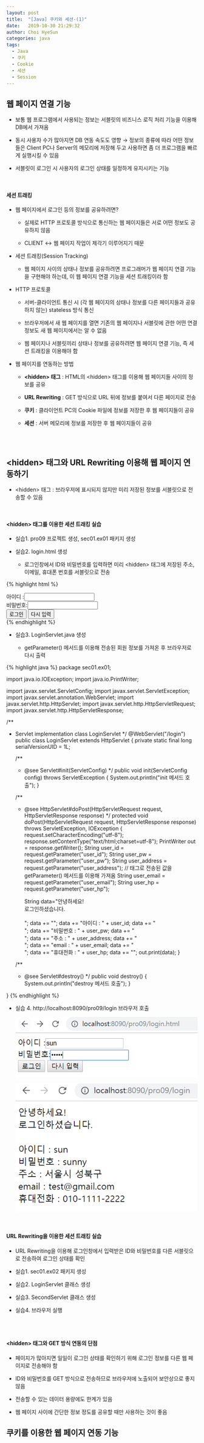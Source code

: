 ```yaml
---
layout: post
title:  "[Java] 쿠키와 세션-(1)"
date:   2019-10-30 21:29:32
author: Choi HyeSun
categories: java
tags:
  - Java
  - 쿠키
  - Cookie
  - 세션
  - Session
---
```


## 웹 페이지 연결 기능

- 보통 웹 프로그램에서 사용되는 정보는 서블릿의 비즈니스 로직 처리 기능을 이용해 DB에서 가져옴

- 동시 사용자 수가 많아지면 DB 연동 속도도 영향 → 정보의 종류에 따라 어떤 정보들은 Client PC나 Server의 메모리에 저장해 두고 사용하면 좀 더 프로그램을 빠르게 실행시킬 수 있음

- 서블릿이 로그인 시 사용자의 로그인 상태를 일정하게 유지시키는 기능

<br>

#### 세션 트래킹

- 웹 페이지에서 로그인 등의 정보를 공유하려면?

  - 실제로 HTTP 프로토콜 방식으로 통신하는 웹 페이지들은 서로 어떤 정보도 공유하지 않음

  - CLIENT ↔ 웹 페이지 작업이 제각기 이루어지기 때문

- 세션 트래킹(Session Tracking)

  - 웹 페이지 사이의 상태나 정보를 공유하려면 프로그래머가 웹 페이지 연결 기능을 구현해야 하는데, 이 웹 페이지 연결 기능을 세션 트래킹이라 함

- HTTP 프로토콜

  - 서버-클라이언트 통신 시 (각 웹 페이지의 상태나 정보를 다른 페이지들과 공유하지 않는) stateless 방식 통신
  
  - 브라우저에서 새 웹 페이지를 열면 기존의 웹 페이지나 서블릿에 관한 어떤 연결 정보도 새 웹 페이지에서는 알 수 없음
  
  - 웹 페이지나 서블릿끼리 상태나 정보를 공유하려면 웹 페이지 연결 기능, 즉 세션 트래킹을 이용해야 함
  
- 웹 페이지를 연동하는 방법

  - **\<hidden> 태그** : HTML의 \<hidden> 태그를 이용해 웹 페이지들 사이의 정보를 공유
  
  - **URL Rewriting** : GET 방식으로 URL 뒤에 정보를 붙여서 다른 페이지로 전송
  
  - **쿠키** : 클라이언트 PC의 Cookie 파일에 정보를 저장한 후 웹 페이지들이 공유
  
  - **세션** : 서버 메모리에 정보를 저장한 후 웹 페이지들이 공유

<br>
<br>

## \<hidden> 태그와 URL Rewriting 이용해 웹 페이지 연동하기

- \<hidden> 태그 : 브라우저에 표시되지 않지만 미리 저장된 정보를 서블릿으로 전송할 수 있음

<br>

#### \<hidden> 태그를 이용한 세션 트래킹 실습

- 실습1. pro09 프로젝트 생성, sec01.ex01 패키지 생성

- 실습2. login.html 생성

  - 로그인창에서 ID와 비밀번호를 입력하면 미리 \<hidden> 태그에 저장된 주소, 이메일, 휴대폰 번호를 서블릿으로 전송
  
{% highlight html %}
<!DOCTYPE html>
<html>
	<head>
		<meta charset="UTF-8">
		<title>로그인 창</title>
	</head>
	<body>
		<form name="frmLogin" method="post" action="login" encType="UTF-8">
			아이디 :<input type="text" name="user_id"><br>
			비밀번호:<input type="password" name="user_pw"><br>
			<input type="submit" value="로그인">
			<input type="reset" value="다시 입력">
			<input type="hidden" name="user_address" value="서울시 성북구" />	<!-- <hidden> 태그의 value 속성애 주소, 이메일, 전화번호 저장 후 서블릿으로 전송 -->
			<input type="hidden" name="user_email" value="test@gmail.com" />
			<input type="hidden" name="user_hp" value="010-1111-2222" />
		</form>
	</body>
</html>
{% endhighlight %}

- 실습3. LoginServlet.java 생성

  - getParameter() 메서드를 이용해 전송된 회원 정보를 가져온 후 브라우저로 다시 출력

{% highlight java %}
package sec01.ex01;

import java.io.IOException;
import java.io.PrintWriter;

import javax.servlet.ServletConfig;
import javax.servlet.ServletException;
import javax.servlet.annotation.WebServlet;
import javax.servlet.http.HttpServlet;
import javax.servlet.http.HttpServletRequest;
import javax.servlet.http.HttpServletResponse;

/**
 * Servlet implementation class LoginServlet
 */
@WebServlet("/login")
public class LoginServlet extends HttpServlet {
	private static final long serialVersionUID = 1L;

	/**
	 * @see Servlet#init(ServletConfig)
	 */
	public void init(ServletConfig config) throws ServletException {
		System.out.println("init 메서드 호출");
	}

	/**
	 * @see HttpServlet#doPost(HttpServletRequest request, HttpServletResponse response)
	 */
	protected void doPost(HttpServletRequest request, HttpServletResponse response) throws ServletException, IOException {
		request.setCharacterEncoding("utf-8");
		response.setContentType("text/html;charset=utf-8");
		PrintWriter out = response.getWriter();
		String user_id = request.getParameter("user_id");
		String user_pw = request.getParameter("user_pw");
		String user_address = request.getParameter("user_address"); // <hidden> 태그로 전송된 값을 getParameter() 메서드를 이용해 가져옴
		String user_email = request.getParameter("user_email");
		String user_hp = request.getParameter("user_hp");
		
		String data="안녕하세요!<br> 로그인하셨습니다.<br><br>";
		data += "<html><body>";
		data += "아이디 : " + user_id;
		data += "<br>";
		data += "비밀번호 : " + user_pw;
		data += "<br>";
		data += "주소 : " + user_address;
		data += "<br>";
		data += "email : " + user_email;
		data += "<br>";
		data += "휴대전화 : " + user_hp;
		data += "</body></html>";
		out.print(data);
	}

	
	/**
	 * @see Servlet#destroy()
	 */
	public void destroy() {
		System.out.println("destroy 메서드 호출");
	}

}
{% endhighlight %}

- 실습 4. http://localhost:8090/pro09/login 브라우저 호출

  ![image](/img/2019-10-30/cookie-session1-001-web1.png)

  ![image](/img/2019-10-30/cookie-session1-002-web2.png)

<br>

#### URL Rewriting을 이용한 세션 트래킹 실습

- URL Rewriting을 이용해 로그인창에서 입력받은 ID와 비밀번호를 다른 서블릿으로 전송하여 로그인 상태를 확인

- 실습1. sec01.ex02 패키지 생성

- 실습2. LoginServlet 클래스 생성

- 실습3. SecondServlet 클래스 생성

- 실습4. 브라우저 실행

<br>
<br>

#### \<hidden> 태그와 GET 방식 연동의 단점

- 페이지가 많아지면 일일이 로그인 상태를 확인하기 위해 로그인 정보를 다른 웹 페이지로 전송해야 함

- ID와 비밀번호를 GET 방식으로 전송하므로 브라우저에 노출되어 보안상으로 좋지 않음

- 전송할 수 있는 데이터 용량에도 한계가 있음

- 웹 페이지 사이에 간단한 정보 정도를 공유할 때만 사용하는 것이 좋음

## 쿠키를 이용한 웹 페이지 연동 기능
